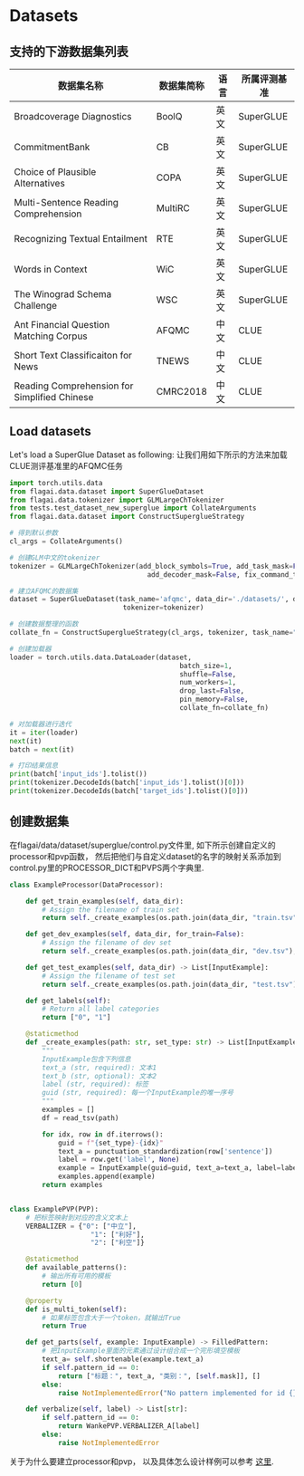 # Datasets

## 支持的下游数据集列表

| 数据集名称                                     | 数据集简称    | 语言  | 所属评测基准   |
|----------------------------------------------|----------|-----|----------|
| Broadcoverage Diagnostics                    | BoolQ    | 英文  | SuperGLUE |
| CommitmentBank                               | CB       | 英文  | SuperGLUE |
| Choice of Plausible Alternatives             | COPA     | 英文  | SuperGLUE |
| Multi-Sentence Reading Comprehension         | MultiRC  | 英文  | SuperGLUE |
| Recognizing Textual Entailment               | RTE      | 英文  | SuperGLUE |
| Words in Context                             | WiC      | 英文  | SuperGLUE |                                                   
| The Winograd Schema Challenge                | WSC      | 英文  | SuperGLUE |
| Ant Financial Question Matching Corpus       | AFQMC    | 中文  | CLUE     |
| Short Text Classificaiton for News           | TNEWS    | 中文  | CLUE     |
| Reading Comprehension for Simplified Chinese | CMRC2018 | 中文  | CLUE     |


## Load datasets

Let's load a SuperGlue Dataset as following:
让我们用如下所示的方法来加载CLUE测评基准里的AFQMC任务

```python
import torch.utils.data
from flagai.data.dataset import SuperGlueDataset
from flagai.data.tokenizer import GLMLargeChTokenizer
from tests.test_dataset_new_superglue import CollateArguments
from flagai.data.dataset import ConstructSuperglueStrategy

# 得到默认参数
cl_args = CollateArguments()

# 创建GLM中文的tokenizer
tokenizer = GLMLargeChTokenizer(add_block_symbols=True, add_task_mask=False,
                                  add_decoder_mask=False, fix_command_token=True)

# 建立AFQMC的数据集
dataset = SuperGlueDataset(task_name='afqmc', data_dir='./datasets/', dataset_type='train',
                            tokenizer=tokenizer)

# 创建数据整理的函数
collate_fn = ConstructSuperglueStrategy(cl_args, tokenizer, task_name="afqmc")

# 创建加载器
loader = torch.utils.data.DataLoader(dataset,
                                          batch_size=1,
                                          shuffle=False,
                                          num_workers=1,
                                          drop_last=False,
                                          pin_memory=False,
                                          collate_fn=collate_fn)

# 对加载器进行迭代
it = iter(loader)
next(it)
batch = next(it)

# 打印结果信息
print(batch['input_ids'].tolist())
print(tokenizer.DecodeIds(batch['input_ids'].tolist()[0]))
print(tokenizer.DecodeIds(batch['target_ids'].tolist()[0]))
```

## 创建数据集

在flagai/data/dataset/superglue/control.py文件里, 如下所示创建自定义的processor和pvp函数， 然后把他们与自定义dataset的名字的映射关系添加到control.py里的PROCESSOR_DICT和PVPS两个字典里.
```python
class ExampleProcessor(DataProcessor):

    def get_train_examples(self, data_dir):
        # Assign the filename of train set
        return self._create_examples(os.path.join(data_dir, "train.tsv"), "train")

    def get_dev_examples(self, data_dir, for_train=False):
        # Assign the filename of dev set
        return self._create_examples(os.path.join(data_dir, "dev.tsv"), "dev")

    def get_test_examples(self, data_dir) -> List[InputExample]:
        # Assign the filename of test set
        return self._create_examples(os.path.join(data_dir, "test.tsv"), "test")

    def get_labels(self):
        # Return all label categories
        return ["0", "1"]

    @staticmethod
    def _create_examples(path: str, set_type: str) -> List[InputExample]:
        """
        InputExample包含下列信息
        text_a (str, required): 文本1
        text_b (str, optional): 文本2
        label (str, required): 标签
        guid (str, required): 每一个InputExample的唯一序号
        """
        examples = []
        df = read_tsv(path)

        for idx, row in df.iterrows():
            guid = f"{set_type}-{idx}"
            text_a = punctuation_standardization(row['sentence'])
            label = row.get('label', None)
            example = InputExample(guid=guid, text_a=text_a, label=label)
            examples.append(example)
        return examples


class ExamplePVP(PVP):
    # 把标签映射到对应的含义文本上
    VERBALIZER = {"0": ["中立"],
                    "1": ["利好"],
                    "2": ["利空"]}

    @staticmethod
    def available_patterns():
        # 输出所有可用的模板
        return [0]

    @property
    def is_multi_token(self):
        # 如果标签包含大于一个token，就输出True
        return True

    def get_parts(self, example: InputExample) -> FilledPattern:
        # 把InputExample里面的元素通过设计组合成一个完形填空模板
        text_a= self.shortenable(example.text_a)
        if self.pattern_id == 0:
            return ["标题：", text_a, "类别：", [self.mask]], []
        else:
            raise NotImplementedError("No pattern implemented for id {}".format(self.pattern_id))

    def verbalize(self, label) -> List[str]:
        if self.pattern_id == 0:
            return WankePVP.VERBALIZER_A[label]
        else:
            raise NotImplementedError
```
关于为什么要建立processor和pvp， 以及具体怎么设计样例可以参考 [这里](APPENDIX_TASK.md).

